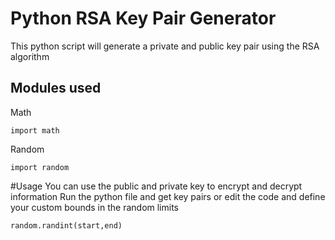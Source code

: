 # Python RSA Key Pair Generator

This python script will generate a private and public key pair using the RSA algorithm

## Modules used

Math

```
import math
```

Random

```
import random
```

#Usage
You can use the public and private key to encrypt and decrypt information
Run the python file and get key pairs or edit the code and define your custom bounds in the random limits

```
random.randint(start,end)
```
